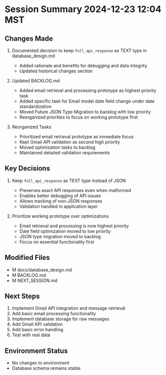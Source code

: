 # Session Summary 2024-12-23 12:04 MST

## Changes Made
1. Documented decision to keep `full_api_response` as TEXT type in database_design.md
   - Added rationale and benefits for debugging and data integrity
   - Updated historical changes section

2. Updated BACKLOG.md
   - Added email retrieval and processing prototype as highest priority task
   - Added specific task for Email model date field change under date standardization
   - Moved Future JSON Type Migration to backlog with low priority
   - Reorganized priorities to focus on working prototype first

3. Reorganized Tasks
   - Prioritized email retrieval prototype as immediate focus
   - Kept Gmail API validation as second high priority
   - Moved optimization tasks to backlog
   - Maintained detailed validation requirements

## Key Decisions
1. Keep `full_api_response` as TEXT type instead of JSON
   - Preserves exact API responses even when malformed
   - Enables better debugging of API issues
   - Allows tracking of non-JSON responses
   - Validation handled in application layer

2. Prioritize working prototype over optimizations
   - Email retrieval and processing is now highest priority
   - Date field optimization moved to low priority
   - JSON type migration moved to backlog
   - Focus on essential functionality first

## Modified Files
- M docs/database_design.md
- M BACKLOG.md
- M NEXT_SESSION.md

## Next Steps
1. Implement Gmail API integration and message retrieval
2. Add basic email processing functionality
3. Implement database storage for raw messages
4. Add Gmail API validation
5. Add basic error handling
6. Test with real data

## Environment Status
- No changes to environment
- Database schema remains stable
